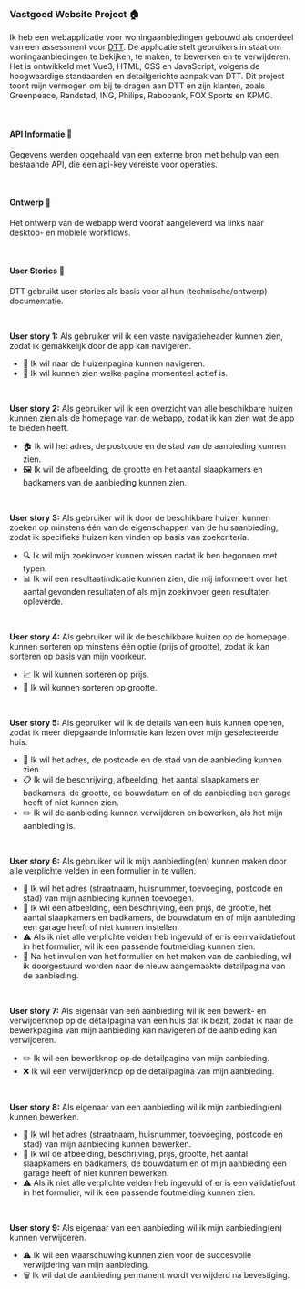 ### Vastgoed Website Project 🏠
Ik heb een webapplicatie voor woningaanbiedingen gebouwd als onderdeel van een assessment voor [DTT](https://www.d-tt.nl/). De applicatie stelt gebruikers in staat om woningaanbiedingen te bekijken, te maken, te bewerken en te verwijderen. Het is ontwikkeld met Vue3, HTML, CSS en JavaScript, volgens de hoogwaardige standaarden en detailgerichte aanpak van DTT. Dit project toont mijn vermogen om bij te dragen aan DTT en zijn klanten, zoals Greenpeace, Randstad, ING, Philips, Rabobank, FOX Sports en KPMG.

&nbsp;

#### API Informatie 🔌
Gegevens werden opgehaald van een externe bron met behulp van een bestaande API, die een api-key vereiste voor operaties.

&nbsp;

#### Ontwerp 🎨
Het ontwerp van de webapp werd vooraf aangeleverd via links naar desktop- en mobiele workflows.

&nbsp;

#### User Stories 📖
DTT gebruikt user stories als basis voor al hun (technische/ontwerp) documentatie.

&nbsp;

**User story 1:** Als gebruiker wil ik een vaste navigatieheader kunnen zien, zodat ik gemakkelijk door de app kan navigeren.
  - 🧭 Ik wil naar de huizenpagina kunnen navigeren.
  - 📍 Ik wil kunnen zien welke pagina momenteel actief is.

&nbsp;

**User story 2:** Als gebruiker wil ik een overzicht van alle beschikbare huizen kunnen zien als de homepage van de webapp, zodat ik kan zien wat de app te bieden heeft.
  - 🏠 Ik wil het adres, de postcode en de stad van de aanbieding kunnen zien.
  - 🖼️ Ik wil de afbeelding, de grootte en het aantal slaapkamers en badkamers van de aanbieding kunnen zien.

&nbsp;

**User story 3:** Als gebruiker wil ik door de beschikbare huizen kunnen zoeken op minstens één van de eigenschappen van de huisaanbieding, zodat ik specifieke huizen kan vinden op basis van zoekcriteria.
  - 🔍 Ik wil mijn zoekinvoer kunnen wissen nadat ik ben begonnen met typen.
  - 📊 Ik wil een resultaatindicatie kunnen zien, die mij informeert over het aantal gevonden resultaten of als mijn zoekinvoer geen resultaten opleverde.

&nbsp;

**User story 4:** Als gebruiker wil ik de beschikbare huizen op de homepage kunnen sorteren op minstens één optie (prijs of grootte), zodat ik kan sorteren op basis van mijn voorkeur.
  - 📈 Ik wil kunnen sorteren op prijs.
  - 📏 Ik wil kunnen sorteren op grootte.

&nbsp;

**User story 5:** Als gebruiker wil ik de details van een huis kunnen openen, zodat ik meer diepgaande informatie kan lezen over mijn geselecteerde huis.
  - 🏡 Ik wil het adres, de postcode en de stad van de aanbieding kunnen zien.
  - 📋 Ik wil de beschrijving, afbeelding, het aantal slaapkamers en badkamers, de grootte, de bouwdatum en of de aanbieding een garage heeft of niet kunnen zien.
  - ✏️ Ik wil de aanbieding kunnen verwijderen en bewerken, als het mijn aanbieding is.

&nbsp;

**User story 6:** Als gebruiker wil ik mijn aanbieding(en) kunnen maken door alle verplichte velden in een formulier in te vullen.
  - 🏢 Ik wil het adres (straatnaam, huisnummer, toevoeging, postcode en stad) van mijn aanbieding kunnen toevoegen.
  - 📝 Ik wil een afbeelding, een beschrijving, een prijs, de grootte, het aantal slaapkamers en badkamers, de bouwdatum en of mijn aanbieding een garage heeft of niet kunnen instellen.
  - ⚠️ Als ik niet alle verplichte velden heb ingevuld of er is een validatiefout in het formulier, wil ik een passende foutmelding kunnen zien.
  - 🔄 Na het invullen van het formulier en het maken van de aanbieding, wil ik doorgestuurd worden naar de nieuw aangemaakte detailpagina van de aanbieding.

&nbsp;

**User story 7:** Als eigenaar van een aanbieding wil ik een bewerk- en verwijderknop op de detailpagina van een huis dat ik bezit, zodat ik naar de bewerkpagina van mijn aanbieding kan navigeren of de aanbieding kan verwijderen.
  - ✏️ Ik wil een bewerkknop op de detailpagina van mijn aanbieding.
  - ❌ Ik wil een verwijderknop op de detailpagina van mijn aanbieding.

&nbsp;

**User story 8:** Als eigenaar van een aanbieding wil ik mijn aanbieding(en) kunnen bewerken.
  - 🏢 Ik wil het adres (straatnaam, huisnummer, toevoeging, postcode en stad) van mijn aanbieding kunnen bewerken.
  - 📝 Ik wil de afbeelding, beschrijving, prijs, grootte, het aantal slaapkamers en badkamers, de bouwdatum en of mijn aanbieding een garage heeft of niet kunnen bewerken.
  - ⚠️ Als ik niet alle verplichte velden heb ingevuld of er is een validatiefout in het formulier, wil ik een passende foutmelding kunnen zien.

&nbsp;

**User story 9:** Als eigenaar van een aanbieding wil ik mijn aanbieding(en) kunnen verwijderen.
  - ⚠️ Ik wil een waarschuwing kunnen zien voor de succesvolle verwijdering van mijn aanbieding.
  - 🗑️ Ik wil dat de aanbieding permanent wordt verwijderd na bevestiging.